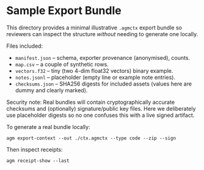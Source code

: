 # Sample Export Bundle

This directory provides a minimal illustrative `.agmctx` export bundle so reviewers can inspect the structure *without* needing to generate one locally.

Files included:
- `manifest.json` – schema, exporter provenance (anonymised), counts.
- `map.csv` – a couple of synthetic rows.
- `vectors.f32` – tiny (two 4-dim float32 vectors) binary example.
- `notes.jsonl` – placeholder (empty line or example note entries).
- `checksums.json` – SHA256 digests for included assets (values here are dummy and clearly marked).

Security note: Real bundles will contain cryptographically accurate checksums and (optionally) signature/public key files. Here we deliberately use placeholder digests so no one confuses this with a live signed artifact.

To generate a real bundle locally:
```
agm export-context --out ./ctx.agmctx --type code --zip --sign
```
Then inspect receipts:
```
agm receipt-show --last
```
